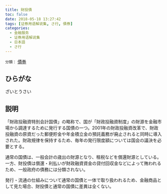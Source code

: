 ```yaml
---
title: 財投債
toc: false
date: 2018-05-18 13:27:42
tags: [证券用语解说集, さ行, 債券]
categories:
  - 金融服务
  - 证券用语解说集
  - 日本語
  - さ行
---
```


`分類：` [債券](/tags/債券/)

## ひらがな

ざいとうさい

## 説明

「財政投融資特別会計国債」の略称で、国が「財政投融資制度」の財源を金融市場から調達するために発行する国債の一つ。2001年の財政投融資改革で、財政投融資の原資だった郵便貯金や年金積立金の預託義務が廃止されると同時に導入された。財政規律を保持するため、毎年の発行限度額については国会の議決を必要とする。

通常の国債は、一般会計の歳出の財源となり、租税などを償還財源としている。一方、財投債は償還・利払いが財政融資資金の貸付回収金などによって賄われるため、一般政府の債務には分類されない。

発行・流通の仕組みについて通常の国債と一体で取り扱われるため、金融商品として見た場合、財投債と通常の国債に差異は全くない。
